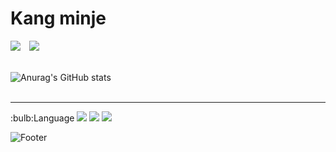 <h1>Kang minje</h1>
<a href="https://hits.seeyoufarm.com"><img src="https://hits.seeyoufarm.com/api/count/incr/badge.svg?url=https%3A%2F%2Fgithub.com%2Fhsem4717&count_bg=%23000000&title_bg=%23000000&icon=github.svg&icon_color=%23E7E7E7&title=github&edge_flat=true"/></a> <a href="https://www.instagram.com/min4717_/">
    <img 
        src="http://img.shields.io/badge/-instagram-FF1493?style=flat&logo=Instagram&logoColor=white&link=https://www.instagram.com/min4717_/"
        style="height : auto; margin-left : 10px; margin-right : 10px;"/>
</a>
<br>
<br>

![Anurag's GitHub stats](https://github-readme-stats.vercel.app/api?username=hsem4717&show_icons=true&theme=radical) 
<br>
<br>
<hr>
:bulb:Language

<img src="https://img.shields.io/badge/HTML-E34F26?style=for-the-badge&logo=HTML5&logoColor=white">
<img src="https://img.shields.io/badge/css-1572B6?style=for-the-badge&logo=css3&logoColor=white">
<img src="https://img.shields.io/badge/C-A8B9CC?style=for-the-badge&logo=C&logoColor=white">
<br>

![Footer](https://capsule-render.vercel.app/api?type=waving&color=auto&height=100&section=footer)
